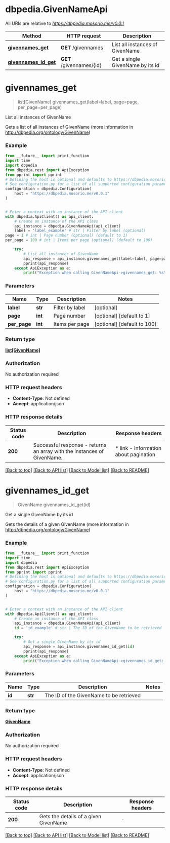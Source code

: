 # dbpedia.GivenNameApi

All URIs are relative to *https://dbpedia.mosorio.me/v0.0.1*

Method | HTTP request | Description
------------- | ------------- | -------------
[**givennames_get**](GivenNameApi.md#givennames_get) | **GET** /givennames | List all instances of GivenName
[**givennames_id_get**](GivenNameApi.md#givennames_id_get) | **GET** /givennames/{id} | Get a single GivenName by its id


# **givennames_get**
> list[GivenName] givennames_get(label=label, page=page, per_page=per_page)

List all instances of GivenName

Gets a list of all instances of GivenName (more information in http://dbpedia.org/ontology/GivenName)

### Example

```python
from __future__ import print_function
import time
import dbpedia
from dbpedia.rest import ApiException
from pprint import pprint
# Defining the host is optional and defaults to https://dbpedia.mosorio.me/v0.0.1
# See configuration.py for a list of all supported configuration parameters.
configuration = dbpedia.Configuration(
    host = "https://dbpedia.mosorio.me/v0.0.1"
)


# Enter a context with an instance of the API client
with dbpedia.ApiClient() as api_client:
    # Create an instance of the API class
    api_instance = dbpedia.GivenNameApi(api_client)
    label = 'label_example' # str | Filter by label (optional)
page = 1 # int | Page number (optional) (default to 1)
per_page = 100 # int | Items per page (optional) (default to 100)

    try:
        # List all instances of GivenName
        api_response = api_instance.givennames_get(label=label, page=page, per_page=per_page)
        pprint(api_response)
    except ApiException as e:
        print("Exception when calling GivenNameApi->givennames_get: %s\n" % e)
```

### Parameters

Name | Type | Description  | Notes
------------- | ------------- | ------------- | -------------
 **label** | **str**| Filter by label | [optional] 
 **page** | **int**| Page number | [optional] [default to 1]
 **per_page** | **int**| Items per page | [optional] [default to 100]

### Return type

[**list[GivenName]**](GivenName.md)

### Authorization

No authorization required

### HTTP request headers

 - **Content-Type**: Not defined
 - **Accept**: application/json

### HTTP response details
| Status code | Description | Response headers |
|-------------|-------------|------------------|
**200** | Successful response - returns an array with the instances of GivenName. |  * link - Information about pagination <br>  |

[[Back to top]](#) [[Back to API list]](../README.md#documentation-for-api-endpoints) [[Back to Model list]](../README.md#documentation-for-models) [[Back to README]](../README.md)

# **givennames_id_get**
> GivenName givennames_id_get(id)

Get a single GivenName by its id

Gets the details of a given GivenName (more information in http://dbpedia.org/ontology/GivenName)

### Example

```python
from __future__ import print_function
import time
import dbpedia
from dbpedia.rest import ApiException
from pprint import pprint
# Defining the host is optional and defaults to https://dbpedia.mosorio.me/v0.0.1
# See configuration.py for a list of all supported configuration parameters.
configuration = dbpedia.Configuration(
    host = "https://dbpedia.mosorio.me/v0.0.1"
)


# Enter a context with an instance of the API client
with dbpedia.ApiClient() as api_client:
    # Create an instance of the API class
    api_instance = dbpedia.GivenNameApi(api_client)
    id = 'id_example' # str | The ID of the GivenName to be retrieved

    try:
        # Get a single GivenName by its id
        api_response = api_instance.givennames_id_get(id)
        pprint(api_response)
    except ApiException as e:
        print("Exception when calling GivenNameApi->givennames_id_get: %s\n" % e)
```

### Parameters

Name | Type | Description  | Notes
------------- | ------------- | ------------- | -------------
 **id** | **str**| The ID of the GivenName to be retrieved | 

### Return type

[**GivenName**](GivenName.md)

### Authorization

No authorization required

### HTTP request headers

 - **Content-Type**: Not defined
 - **Accept**: application/json

### HTTP response details
| Status code | Description | Response headers |
|-------------|-------------|------------------|
**200** | Gets the details of a given GivenName |  -  |

[[Back to top]](#) [[Back to API list]](../README.md#documentation-for-api-endpoints) [[Back to Model list]](../README.md#documentation-for-models) [[Back to README]](../README.md)

